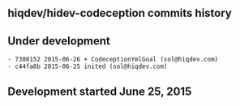 hiqdev/hidev-codeception commits history
----------------------------------------

## Under development

    - 7308152 2015-06-26 + CodeceptionYmlGoal (sol@hiqdev.com)
    - c44fa8b 2015-06-25 inited (sol@hiqdev.com)

## Development started June 25, 2015

